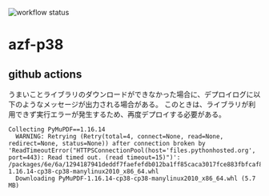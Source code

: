 ![workflow status](https://github.com/bashaway/azf-p38/actions/workflows/main.yml/badge.svg)

# azf-p38

## github actions

うまいことライブラリのダウンロードができなかった場合に、デプロイログに以下のようなメッセージが出力される場合がある。
このときは、ライブラリが利用できず実行エラーが発生するため、再度デプロイする必要がある。

```
Collecting PyMuPDF==1.16.14
  WARNING: Retrying (Retry(total=4, connect=None, read=None, redirect=None, status=None)) after connection broken by 'ReadTimeoutError("HTTPSConnectionPool(host='files.pythonhosted.org', port=443): Read timed out. (read timeout=15)")': /packages/6e/6a/1294187941deddf7faefefdb012ba1ff85caca3017fce883fbfcaf8e6d73/PyMuPDF-1.16.14-cp38-cp38-manylinux2010_x86_64.whl
  Downloading PyMuPDF-1.16.14-cp38-cp38-manylinux2010_x86_64.whl (5.7 MB)
```

